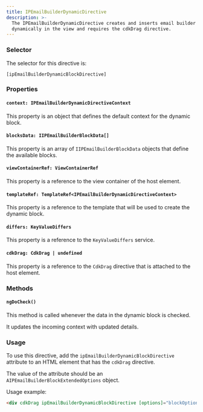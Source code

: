 ```yaml
---
title: IPEmailBuilderDynamicDirective
description: >-
  The IPEmailBuilderDynamicDirective creates and inserts email builder blocks
  dynamically in the view and requires the cdkDrag directive.
---
```


### Selector

The selector for this directive is:&#x20;

`[ipEmailBuilderDynamicBlockDirective]`

### Properties

#### `context: IPEmailBuilderDynamicDirectiveContext`

This property is an object that defines the default context for the dynamic block.

#### `blocksData: IIPEmailBuilderBlockData[]`

This property is an array of `IIPEmailBuilderBlockData` objects that define the available blocks.

#### `viewContainerRef: ViewContainerRef`

This property is a reference to the view container of the host element.

#### `templateRef: TemplateRef<IPEmailBuilderDynamicDirectiveContext>`

This property is a reference to the template that will be used to create the dynamic block.

#### `differs: KeyValueDiffers`

This property is a reference to the `KeyValueDiffers` service.

#### `cdkDrag: CdkDrag | undefined`

This property is a reference to the `CdkDrag` directive that is attached to the host element.

### Methods

#### `ngDoCheck()`

This method is called whenever the data in the dynamic block is checked.&#x20;

It updates the incoming context with updated details.

### Usage

To use this directive, add the `ipEmailBuilderDynamicBlockDirective` attribute to an HTML element that has the `cdkDrag` directive.&#x20;

The value of the attribute should be an `AIPEmailBuilderBlockExtendedOptions` object.

Usage example:

```html
<div cdkDrag ipEmailBuilderDynamicBlockDirective [options]="blockOptions"></d
```
